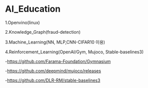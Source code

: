 # AI_Education
1.Openvino(linux)

2.Knowledge_Graph(fraud-detection)

3.Machine_Learning(NN, MLP,CNN-CIFAR10 이용)

4.Reinforcement_Learning(OpenAI/Gym, Mujoco, Stable-baselines3)

-https://github.com/Farama-Foundation/Gymnasium

-https://github.com/deepmind/mujoco/releases

-https://github.com/DLR-RM/stable-baselines3
